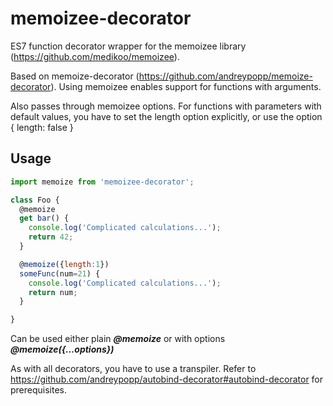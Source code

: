 # memoizee-decorator

ES7 function decorator wrapper for the memoizee library (https://github.com/medikoo/memoizee).

Based on memoize-decorator (https://github.com/andreypopp/memoize-decorator). Using memoizee enables support for functions with arguments.

Also passes through memoizee options. For functions with parameters with default values, you have to set the length option explicitly, or use the option { length: false }

## Usage
```js
import memoize from 'memoizee-decorator';

class Foo {
  @memoize
  get bar() {
    console.log('Complicated calculations...');
    return 42;
  }

  @memoize({length:1})
  someFunc(num=21) {
    console.log('Complicated calculations...');
    return num;
  }

}
```

Can be used either plain ___@memoize___ or with options ___@memoize({...options})___

As with all decorators, you have to use a transpiler. Refer to https://github.com/andreypopp/autobind-decorator#autobind-decorator for prerequisites.